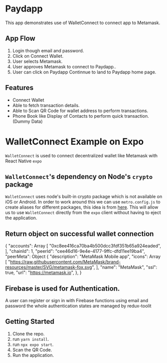# Paydapp
This app demonstrates use of WalletConnect to connect app to Metamask.

## App Flow
1. Login though email and password.
2. Click on Connect Wallet.
3. User selects Metamask.
4. User approves Metamask to connect to Paydapp..
5. User can click on Paydapp Continnue to land to Paydapp home page.


## Features
- Connect Wallet
- Able to fetch transaction details.
- Able to Scan QR Code for wallet address to perform transactions.
- Phone Book like Display of Contacts to perform quick transaction.(Dummy Data)

# WalletConnect Example on Expo
`WalletConnect` is used to connect decentralized wallet like Metamask with React Native `expo`

## `WalletConnect`'s dependency on Node's `crypto` package

`WalletConnect` uses node's built-in crypto package which is not available on iOS or Android.
In order to work around this we can use `metro.config.js` to create aliases for different packages, this idea is from [here](https://learn.figment.io/tutorials/how-to-successfully-connect-to-a-celo-wallet-with-a-react-native-dapp).
This will allow us to use `WalletConnect` directly from the `expo` client without having to eject the application.

## Return object on successful wallet connection
{
  "accounts": Array [
    "0xc8ee416ca70ba4b500dcc3fdf351b65a924eaded",
  ],
  "chainId": 1,
  "peerId": "cee46d16-9e4e-4177-9ffc-dfd11ee19ba4",
  "peerMeta": Object {
    "description": "MetaMask Mobile app",
    "icons": Array [
      "https://raw.githubusercontent.com/MetaMask/brand-resources/master/SVG/metamask-fox.svg",
    ],
    "name": "MetaMask",
    "ssl": true,
    "url": "https://metamask.io",
  },
}

## Firebase is used for Authentication.
A user can register or sign in with Firebase functions using email and password the whole authentication states are managed by redux-toolit 



## Getting Started 
1. Clone the repo.
2. run `yarn install`.
3. run `npx expo start`.
4. Scan the QR Code.
5. Run the application.


